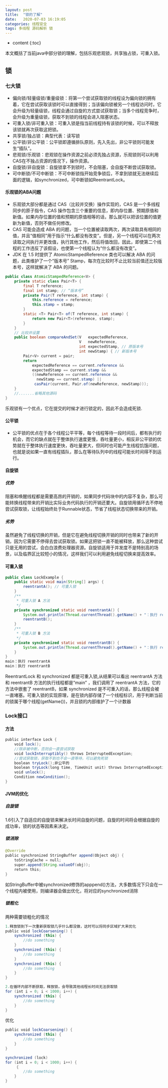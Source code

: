 ```yaml
---
layout: post
title:  "锁的了解"
date:   2020-07-03 16:19:05
categories: 线程安全
tags: 多线程 源码解析 锁 
---
```


* content
{:toc}

本文概括了当前java中部分锁的理解，包括乐观悲观锁，共享独占锁，可重入锁。





## 锁
### 七大锁
- 偏向锁/轻量级锁/重量级锁：将第一个尝试获取锁的线程设为偏向锁的拥有着，它在尝试获取该锁时可以直接得到；当该偏向锁被另一个线程访问时，它会升级为轻量级锁，线程会通过自旋的方式尝试获取锁；当多个线程竞争时，会升级为重量级锁，获取不到锁的线程会进入阻塞状态。
- 可重入锁/非可重入锁：可重入锁是指当前线程持有该锁的时候，可以不释放该锁就再次获取这把锁。
- 共享锁/独占锁：典型代表：读写锁
- 公平锁/非公平锁：公平锁即遵循排队原则，先入先出，非公平锁则可能发生“插队”。
- 悲观锁/乐观锁：悲观锁在操作资源之前必须先独占资源，乐观锁则可以利用CAS在不独占资源的情况下，操作资源。
- 自旋锁/非自旋锁：自旋锁拿不到锁时，不会阻塞，会自旋不断尝试获取锁。
- 可中断锁/不可中断锁：不可中断锁指开始竞争锁后，不拿到锁就无法继续后面的逻辑，如synchronized，可中断锁如ReentrantLock。


#### 乐观锁的ABA问题
- 乐观锁大部分都是通过 CAS（比较并交换）操作实现的，CAS 是一个多线程同步的原子指令，CAS 操作包含三个重要的信息，即内存位置、预期原值和新值。如果内存位置的值和预期的原值相等的话，那么就可以把该位置的值更新为新值，否则不做任何修改。
- CAS 可能会造成 ABA 的问题，当一个位置被读取两次，两次读取具有相同的值，并且“值相同”用于指示“什么都没有改变”。但是，另一个线程可以在两次读取之间执行并更改值，执行其他工作，然后将值改回，因此，即使第二个线程的工作违反了该假设，也使第一个线程认为“什么都没有改变”。
- JDK 在 1.5 时提供了 AtomicStampedReference 类也可以解决 ABA 的问题，此类维护了一个“版本号” Stamp，每次在比较时不止比较当前值还比较版本号，这样就解决了 ABA 的问题。

```java
public class AtomicStampedReference<V> {
    private static class Pair<T> {
        final T reference;
        final int stamp; // “版本号”
        private Pair(T reference, int stamp) {
            this.reference = reference;
            this.stamp = stamp;
        }
        static <T> Pair<T> of(T reference, int stamp) {
            return new Pair<T>(reference, stamp);
        }
    }
    // 比较并设置
    public boolean compareAndSet(V   expectedReference,
                                 V   newReference,
                                 int expectedStamp, // 原版本号
                                 int newStamp) { // 新版本号
        Pair<V> current = pair;
        return
            expectedReference == current.reference &&
            expectedStamp == current.stamp &&
            ((newReference == current.reference &&
              newStamp == current.stamp) ||
             casPair(current, Pair.of(newReference, newStamp)));
    }
    //.......省略其他源码
}

```
乐观锁有一个优点，它在提交的时候才进行锁定的，因此不会造成死锁.

#### 公平锁
- 公平锁的优点在于各个线程公平平等，每个线程等待一段时间后，都有执行的机会，而它的缺点就在于整体执行速度更慢，吞吐量更小，相反非公平锁的优势就在于整体执行速度更快，吞吐量更大，但同时也可能产生线程饥饿问题，也就是说如果一直有线程插队，那么在等待队列中的线程可能长时间得不到运行。

#### 自旋锁
##### 优势
阻塞和唤醒线程都是需要高昂的开销的，如果同步代码块中的内容不复杂，那么可能转换线程带来的开销比实际业务代码执行的开销还要大。自旋锁用循环去不停地尝试获取锁，让线程始终处于Runnable状态，节省了线程状态切换带来的开销。

##### 劣势
虽然避免了线程切换的开销，但是它在避免线程切换开销的同时也带来了新的开销，因为它需要不停得去尝试获取锁。如果这把锁一直不能被释放，那么这种尝试只是无用的尝试，会白白浪费处理器资源。自旋锁适用于并发度不是特别高的场景，以及临界区比较短小的情况，这样我们可以利用避免线程切换来提高效率。



#### 可重入锁
```java
public class LockExample {
    public static void main(String[] args) {
        reentrantA(); // 可重入锁
    }
    /**
     * 可重入锁 A 方法
     */
    private synchronized static void reentrantA() {
        System.out.println(Thread.currentThread().getName() + "：执行 reentrantA");
        reentrantB();
    }
    /**
     * 可重入锁 B 方法
     */
    private synchronized static void reentrantB() {
        System.out.println(Thread.currentThread().getName() + "：执行 reentrantB");
    }
}
main：执行 reentrantA
main：执行 reentrantB

```
ReentrantLock 和 synchronized 都是可重入锁,从结果可以看出 reentrantA 方法和 reentrantB 方法的执行线程都是“main” ，我们调用了 reentrantA 方法，它的方法中嵌套了 reentrantB，如果 synchronized 是不可重入的话，那么线程会被一直堵塞。可重入锁的实现原理，是在锁内部存储了一个线程标识，用于判断当前的锁属于哪个线程(getName())，并且锁的内部维护了一个计数器

### Lock接口
#### 方法
```java
public interface Lock {
    void lock();
    //除非被中断，否则会一直尝试获取
    void lockInterruptibly() throws InterruptedException;
    //尝试获取锁，获取不到也不会一直等待，可以避免死锁
    boolean tryLock();非公平的
    boolean tryLock(long time, TimeUnit unit) throws InterruptedException;
    void unlock();
    Condition newCondition();
}
```


#### JVM的优化
##### 自旋锁
1.6引入了自适应的自旋锁来解决长时间自旋的问题，自旋的时间将会根据自旋的成功率，锁的状态等因素来决定。

##### 锁消除
```java
@Override
public synchronized StringBuffer append(Object obj) {
    toStringCache = null;
    super.append(String.valueOf(obj));
    return this;
}

```
如StringBuffer中被synchronized修饰的apppend()方法，大多数情况下只会在一个线程内被使用，则编译器会做出优化，将对应的synchronized消除


##### 锁粗化
两种需要锁粗化的情况
```java
1.释放锁到下一次重新获取锁几乎什么都没做，这时可以将同步区域扩大来优化
public void lockCoarsening() {
    synchronized (this) {
        //do something
    }
    synchronized (this) {
        //do something
    }
    synchronized (this) {
        //do something
    }
}

2.在循环内部不断获取，释放锁，会导致其他线程长时间无法获取锁
for (int i = 0; i < 1000; i++) {
    synchronized (this) {
        //do something
    }
}

```
优化
```java
public void lockCoarsening() {
    synchronized (this) {
        //do something
    }
}

synchronized (lock)
for (int i = 0; i < 1000; i++) {
     {
        //do something
    }
}

```